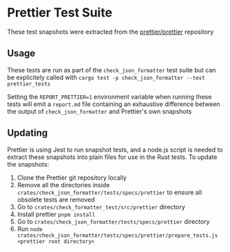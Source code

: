 # Prettier Test Suite

These test snapshots were extracted from the
[prettier/prettier](https://github.com/prettier/prettier) repository

## Usage

These tests are run as part of the `check_json_formatter` test suite but can be
explicitely called with `cargo test -p check_json_formatter --test prettier_tests`

Setting the `REPORT_PRETTIER=1` environment variable when running these tests
will emit a `report.md` file containing an exhaustive difference between the
output of `check_json_formatter` and Prettier's own snapshots

## Updating

Prettier is using Jest to run snapshot tests, and a node.js script is needed to
extract these snapshots into plain files for use in the Rust tests. To update
the snapshots:

1. Clone the Prettier git repository locally
2. Remove all the directories inside
	 `crates/check_json_formatter/tests/specs/prettier` to ensure all obsolete tests are
	 removed
3. Go to `crates/check_formatter_test/src/prettier` directory
4. Install prettier ``pnpm install``
5. Go to `crates/check_json_formatter/tests/specs/prettier` directory
6. Run
	 `node crates/check_json_formatter/tests/specs/prettier/prepare_tests.js <prettier root directory>`
